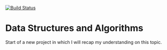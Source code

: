 [![Build Status](https://travis-ci.org/maperghis/data_structures_and_algorithms.svg?branch=master)](https://travis-ci.org/maperghis/data_structures_and_algorithms)

# Data Structures and Algorithms

Start of a new project in which I will recap my understanding on this topic.
